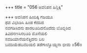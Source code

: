 +++
title = "056 ಅವನಿಪನ ಹಿನ್ದಿಕ್ಕಿ"

+++
ಅವನಿಪನ ಹಿಂದಿಕ್ಕಿ ಗಜಯೂ  
ಥವ ವಿಭಾಡಿಸಿ ಹಿಂಡ ಕೆದರಿದ  
ನವಗಡಿಸಿದನು ಹಾರಲೂದಿದನೊದೆದು ಬೊಬ್ಬಿರಿದ  
ತಿವಿದನಣಸಿನಲೂರಿ ಮೊನೆಯಲಿ  
ಸವಡಿಯಾನೆಯನೆತ್ತಿದನು ಬಲ  
ಬವರಿಯೆಡಬವರಿಯಲಿ ತಡೆಗಾಲ್ವೊಯ್ದನಾ ಭೀಮ      ॥56॥
